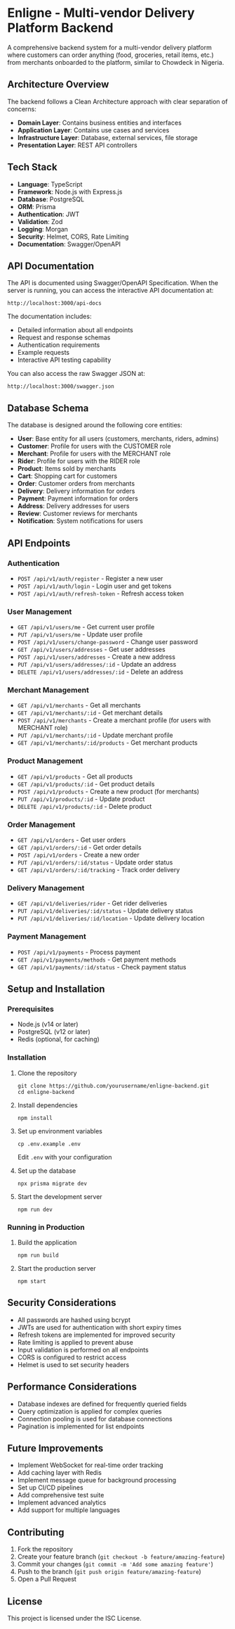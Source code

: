 # Enligne - Multi-vendor Delivery Platform Backend

A comprehensive backend system for a multi-vendor delivery platform where customers can order anything (food, groceries, retail items, etc.) from merchants onboarded to the platform, similar to Chowdeck in Nigeria.

## Architecture Overview

The backend follows a Clean Architecture approach with clear separation of concerns:

- **Domain Layer**: Contains business entities and interfaces
- **Application Layer**: Contains use cases and services
- **Infrastructure Layer**: Database, external services, file storage
- **Presentation Layer**: REST API controllers

## Tech Stack

- **Language**: TypeScript
- **Framework**: Node.js with Express.js
- **Database**: PostgreSQL
- **ORM**: Prisma
- **Authentication**: JWT
- **Validation**: Zod
- **Logging**: Morgan
- **Security**: Helmet, CORS, Rate Limiting
- **Documentation**: Swagger/OpenAPI

## API Documentation

The API is documented using Swagger/OpenAPI Specification. When the server is running, you can access the interactive API documentation at:

```
http://localhost:3000/api-docs
```

The documentation includes:

- Detailed information about all endpoints
- Request and response schemas
- Authentication requirements
- Example requests
- Interactive API testing capability

You can also access the raw Swagger JSON at:

```
http://localhost:3000/swagger.json
```

## Database Schema

The database is designed around the following core entities:

- **User**: Base entity for all users (customers, merchants, riders, admins)
- **Customer**: Profile for users with the CUSTOMER role
- **Merchant**: Profile for users with the MERCHANT role
- **Rider**: Profile for users with the RIDER role
- **Product**: Items sold by merchants
- **Cart**: Shopping cart for customers
- **Order**: Customer orders from merchants
- **Delivery**: Delivery information for orders
- **Payment**: Payment information for orders
- **Address**: Delivery addresses for users
- **Review**: Customer reviews for merchants
- **Notification**: System notifications for users

## API Endpoints

### Authentication

- `POST /api/v1/auth/register` - Register a new user
- `POST /api/v1/auth/login` - Login user and get tokens
- `POST /api/v1/auth/refresh-token` - Refresh access token

### User Management

- `GET /api/v1/users/me` - Get current user profile
- `PUT /api/v1/users/me` - Update user profile
- `POST /api/v1/users/change-password` - Change user password
- `GET /api/v1/users/addresses` - Get user addresses
- `POST /api/v1/users/addresses` - Create a new address
- `PUT /api/v1/users/addresses/:id` - Update an address
- `DELETE /api/v1/users/addresses/:id` - Delete an address

### Merchant Management

- `GET /api/v1/merchants` - Get all merchants
- `GET /api/v1/merchants/:id` - Get merchant details
- `POST /api/v1/merchants` - Create a merchant profile (for users with MERCHANT role)
- `PUT /api/v1/merchants/:id` - Update merchant profile
- `GET /api/v1/merchants/:id/products` - Get merchant products

### Product Management

- `GET /api/v1/products` - Get all products
- `GET /api/v1/products/:id` - Get product details
- `POST /api/v1/products` - Create a new product (for merchants)
- `PUT /api/v1/products/:id` - Update product
- `DELETE /api/v1/products/:id` - Delete product

### Order Management

- `GET /api/v1/orders` - Get user orders
- `GET /api/v1/orders/:id` - Get order details
- `POST /api/v1/orders` - Create a new order
- `PUT /api/v1/orders/:id/status` - Update order status
- `GET /api/v1/orders/:id/tracking` - Track order delivery

### Delivery Management

- `GET /api/v1/deliveries/rider` - Get rider deliveries
- `PUT /api/v1/deliveries/:id/status` - Update delivery status
- `PUT /api/v1/deliveries/:id/location` - Update delivery location

### Payment Management

- `POST /api/v1/payments` - Process payment
- `GET /api/v1/payments/methods` - Get payment methods
- `GET /api/v1/payments/:id/status` - Check payment status

## Setup and Installation

### Prerequisites

- Node.js (v14 or later)
- PostgreSQL (v12 or later)
- Redis (optional, for caching)

### Installation

1. Clone the repository
   ```
   git clone https://github.com/yourusername/enligne-backend.git
   cd enligne-backend
   ```

2. Install dependencies
   ```
   npm install
   ```

3. Set up environment variables
   ```
   cp .env.example .env
   ```
   Edit `.env` with your configuration

4. Set up the database
   ```
   npx prisma migrate dev
   ```

5. Start the development server
   ```
   npm run dev
   ```

### Running in Production

1. Build the application
   ```
   npm run build
   ```

2. Start the production server
   ```
   npm start
   ```

## Security Considerations

- All passwords are hashed using bcrypt
- JWTs are used for authentication with short expiry times
- Refresh tokens are implemented for improved security
- Rate limiting is applied to prevent abuse
- Input validation is performed on all endpoints
- CORS is configured to restrict access
- Helmet is used to set security headers

## Performance Considerations

- Database indexes are defined for frequently queried fields
- Query optimization is applied for complex queries
- Connection pooling is used for database connections
- Pagination is implemented for list endpoints

## Future Improvements

- Implement WebSocket for real-time order tracking
- Add caching layer with Redis
- Implement message queue for background processing
- Set up CI/CD pipelines
- Add comprehensive test suite
- Implement advanced analytics
- Add support for multiple languages

## Contributing

1. Fork the repository
2. Create your feature branch (`git checkout -b feature/amazing-feature`)
3. Commit your changes (`git commit -m 'Add some amazing feature'`)
4. Push to the branch (`git push origin feature/amazing-feature`)
5. Open a Pull Request

## License

This project is licensed under the ISC License. 